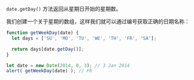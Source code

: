`date.getDay()` 方法返回从星期日开始的星期数。

我们创建一个关于星期的数组，这样我们就可以通过编号获取正确的日期名称：

```js demo
function getWeekDay(date) {
  let days = ['SU', 'MO', 'TU', 'WE', 'TH', 'FR', 'SA'];

  return days[date.getDay()];
}

let date = new Date(2014, 0, 3); // 3 Jan 2014
alert( getWeekDay(date) ); // FR
```
